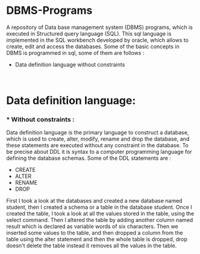 # DBMS-Programs
A repository of Data base management system (DBMS) programs, which is executed in Structured query language (SQL). This sql language is implemented in the SQL workbench developed by oracle, which allows to create, edit and access the databases. Some of the basic concepts in DBMS is programmed in sql, some of them are follows : 

  * Data definition language without constraints
<br/>

# **Data definition language**:

### * Without constraints : 

Data definition language is the primary language to construct a database, which is used to create, alter, modify, rename and drop the database, and these statements are executed without any constraint in the database. To be precise about DDL it is syntax to a computer programming language for defining the database schemas. Some of the DDL statements are :

* CREATE
* ALTER
* RENAME
* DROP

First I took a look at the databases and created a new database named student, then I created a schema or a table in the database student. Once I created the table, I took a look at all the values stored in the table, using the select command. Then I altered the table by adding another column named result which is declared as variable words of six characters. Then we inserted some values to the table, and then dropped a column from the table using the alter statement and then the whole table is dropped, drop doesn't delete the table instead it removes all the values in the table.


